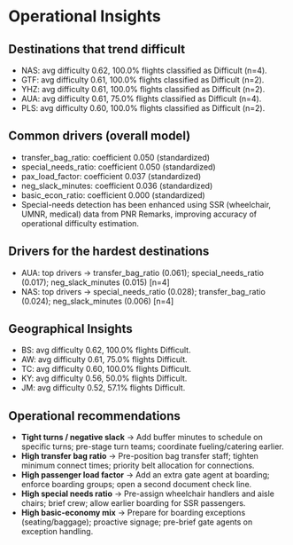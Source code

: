 # Operational Insights

## Destinations that trend difficult

- NAS: avg difficulty 0.62, 100.0% flights classified as Difficult (n=4).
- GTF: avg difficulty 0.61, 100.0% flights classified as Difficult (n=2).
- YHZ: avg difficulty 0.61, 100.0% flights classified as Difficult (n=2).
- AUA: avg difficulty 0.61, 75.0% flights classified as Difficult (n=4).
- PLS: avg difficulty 0.60, 100.0% flights classified as Difficult (n=2).

## Common drivers (overall model)

- transfer_bag_ratio: coefficient 0.050 (standardized)
- special_needs_ratio: coefficient 0.050 (standardized)
- pax_load_factor: coefficient 0.037 (standardized)
- neg_slack_minutes: coefficient 0.036 (standardized)
- basic_econ_ratio: coefficient 0.000 (standardized)
- Special-needs detection has been enhanced using SSR (wheelchair, UMNR, medical) data from PNR Remarks, improving accuracy of operational difficulty estimation.

## Drivers for the hardest destinations

- AUA: top drivers → transfer_bag_ratio (0.061); special_needs_ratio (0.017); neg_slack_minutes (0.015) [n=4]
- NAS: top drivers → special_needs_ratio (0.028); transfer_bag_ratio (0.024); neg_slack_minutes (0.006) [n=4]

## Geographical Insights

- BS: avg difficulty 0.62, 100.0% flights Difficult.
- AW: avg difficulty 0.61, 75.0% flights Difficult.
- TC: avg difficulty 0.60, 100.0% flights Difficult.
- KY: avg difficulty 0.56, 50.0% flights Difficult.
- JM: avg difficulty 0.52, 57.1% flights Difficult.

## Operational recommendations

- **Tight turns / negative slack** → Add buffer minutes to schedule on specific turns; pre-stage turn teams; coordinate fueling/catering earlier.
- **High transfer bag ratio** → Pre-position bag transfer staff; tighten minimum connect times; priority belt allocation for connections.
- **High passenger load factor** → Add an extra gate agent at boarding; enforce boarding groups; open a second document check line.
- **High special needs ratio** → Pre-assign wheelchair handlers and aisle chairs; brief crew; allow earlier boarding for SSR passengers.
- **High basic-economy mix** → Prepare for boarding exceptions (seating/baggage); proactive signage; pre-brief gate agents on exception handling.